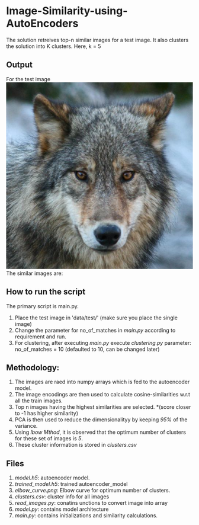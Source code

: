 # Image-Similarity-using-AutoEncoders

The solution retreives top-n similar images for a test image.
It also clusters the solution into K clusters. Here, k = 5

## Output
For the test image ![Image of Yaktocat](https://github.com/shantam21/Image-Similarity-using-AutoEncoders/blob/master/data/test/2.jpg)
The similar images are:


## How to run the script
The primary script is main.py. 
1. Place the test image in 'data/test/' (make sure you place the single image)
2. Change the parameter for no_of_matches in *main.py* according to requirement and run.
3. For clustering, after executing *main.py* execute *clustering.py*
parameter: no_of_matches = 10 (defaulted to 10, can be changed later)

## Methodology:
1. The images are raed into numpy arrays which is fed to the autoencoder model.
2. The image encodings are then used to calculate cosine-similarities w.r.t all the train images.
3. Top n images having the highest similarities are selected. *(score closer to -1 has higher similarity)
4. PCA is then used to reduce the dimensionalityy by keeping *95%* of the variance.
5. Using *lbow Mthod*, it is observed that the optimum number of clusters for these set of images is *5*.
6. These cluster information is stored in *clusters.csv*

## Files 
1. *model.h5*: autoencoder model.
2. *trained_model.h5*: trained autoencoder_model
3. *elbow_curve.png*: Elbow curve for optimum number of clusters.
4. *clusters.csv*: cluster info for all images
5. *read_images.py*: conatins unctions to convert image into array
6. *model.py*: contains model architecture
7. *main.py*: contains initializations and similarity calculations.
